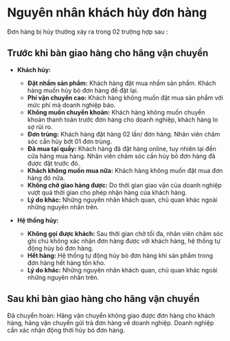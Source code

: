 # Nguyên nhân khách hủy đơn hàng

Đơn hàng bị hủy thường xảy ra trong 02 trường hợp sau :

## Trước khi bàn giao hàng cho hãng vận chuyển
- **Khách hủy:**
  - **Đặt nhầm sản phẩm:** Khách hàng đặt mua nhầm sản phẩm. Khách hàng muốn hủy bỏ đơn hàng để đặt lại.
  - **Phí vận chuyển cao:** Khách hàng không muốn đặt mua sản phẩm với mức phí mà doanh nghiệp báo.
  - **Không muốn chuyển khoản:** Khách hàng không muốn chuyển khoản thanh toán trước đơn hàng cho doanh nghiệp, khách hàng lo sợ rủi ro.
  - **Đơn trùng:** Khách hàng đặt hàng 02 lần/ đơn hàng. Nhân viên chăm sóc cần hủy bớt 01 đơn trùng.
  - **Đã mua tại quầy:** Khách hàng đã đặt hàng online, tuy nhiên lại đến cửa hàng mua hàng. Nhân viên chăm sóc cần hủy bỏ đơn hàng đã được đặt trước đó.
  - **Khách không muốn mua nữa:** Khách hàng không muốn đặt mua đơn hàng đó nữa.
  - **Không chờ giao hàng được:** Do thời gian giao vận của doanh nghiệp vượt quá thời gian cho phép nhận hàng của khách hàng.
  - **Lý do khác:** Những nguyên nhân khách quan, chủ quan khác ngoài những nguyên nhân trên.

- **Hệ thống hủy:** 
  - **Không gọi được khách:** Sau thời gian chờ tối đa, nhân viên chăm sóc ghi chú không xác nhận đơn hàng được với khách hàng, hệ thống tự động hủy bỏ đơn hàng. 
  - **Hết hàng:** Hệ thống tự động hủy bỏ đơn hàng khi sản phẩm trong đơn hàng hết hàng tồn kho.
  - **Lý do khác:** Những nguyên nhân khách quan, chủ quan khác ngoài những nguyên nhân trên.
  
## Sau khi bàn giao hàng cho hãng vận chuyển

Đã chuyển hoàn: Hãng vận chuyển không giao được đơn hàng cho khách hàng, hãng vận chuyển gửi trả đơn hàng về doanh nghiệp. Doanh nghiệp cần xác nhận động thời hủy bỏ đơn hàng. 

